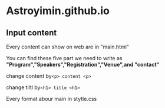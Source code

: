 # Astroyimin.github.io
## Input content
Every content can show on web are in "main.html"

You can find these five part we need to write as **"Program","Speakers","Registration","Venue",and "contact"**

change content by`<p> content <p>` 

change tiltl by`<h1> title <h1>`

Every format abour main in stytle.css
